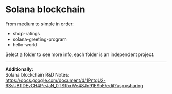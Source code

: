 
# Solana blockchain

From medium to simple in order:  
- shop-ratings 
- solana-greeting-program 
- hello-world

Select a folder to see more info, each folder is an independent project.

---- 

**Additionally:**  
Solana blockchain R&D Notes:  
https://docs.google.com/document/d/1PntgU2-6SsUBTDEvCH4PeJaN_0TSRxrWe48Jn91ESbE/edit?usp=sharing
